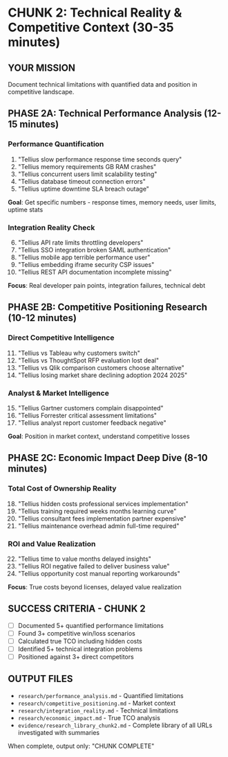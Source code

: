 # CHUNK 2: Technical Reality & Competitive Context (30-35 minutes)

## YOUR MISSION
Document technical limitations with quantified data and position in competitive landscape.

## PHASE 2A: Technical Performance Analysis (12-15 minutes)

### Performance Quantification
1. "Tellius slow performance response time seconds query"
2. "Tellius memory requirements GB RAM crashes"
3. "Tellius concurrent users limit scalability testing"
4. "Tellius database timeout connection errors"
5. "Tellius uptime downtime SLA breach outage"

**Goal**: Get specific numbers - response times, memory needs, user limits, uptime stats

### Integration Reality Check
6. "Tellius API rate limits throttling developers"
7. "Tellius SSO integration broken SAML authentication"
8. "Tellius mobile app terrible performance user"
9. "Tellius embedding iframe security CSP issues"
10. "Tellius REST API documentation incomplete missing"

**Focus**: Real developer pain points, integration failures, technical debt

## PHASE 2B: Competitive Positioning Research (10-12 minutes)

### Direct Competitive Intelligence
11. "Tellius vs Tableau why customers switch"
12. "Tellius vs ThoughtSpot RFP evaluation lost deal"
13. "Tellius vs Qlik comparison customers choose alternative"
14. "Tellius losing market share declining adoption 2024 2025"

### Analyst & Market Intelligence
15. "Tellius Gartner customers complain disappointed"
16. "Tellius Forrester critical assessment limitations"
17. "Tellius analyst report customer feedback negative"

**Goal**: Position in market context, understand competitive losses

## PHASE 2C: Economic Impact Deep Dive (8-10 minutes)

### Total Cost of Ownership Reality
18. "Tellius hidden costs professional services implementation"
19. "Tellius training required weeks months learning curve"
20. "Tellius consultant fees implementation partner expensive"
21. "Tellius maintenance overhead admin full-time required"

### ROI and Value Realization
22. "Tellius time to value months delayed insights"
23. "Tellius ROI negative failed to deliver business value"
24. "Tellius opportunity cost manual reporting workarounds"

**Focus**: True costs beyond licenses, delayed value realization

## SUCCESS CRITERIA - CHUNK 2
- [ ] Documented 5+ quantified performance limitations
- [ ] Found 3+ competitive win/loss scenarios
- [ ] Calculated true TCO including hidden costs
- [ ] Identified 5+ technical integration problems
- [ ] Positioned against 3+ direct competitors

## OUTPUT FILES
- `research/performance_analysis.md` - Quantified limitations
- `research/competitive_positioning.md` - Market context
- `research/integration_reality.md` - Technical limitations
- `research/economic_impact.md` - True TCO analysis
- `evidence/research_library_chunk2.md` - Complete library of all URLs investigated with summaries

When complete, output only: "CHUNK COMPLETE"